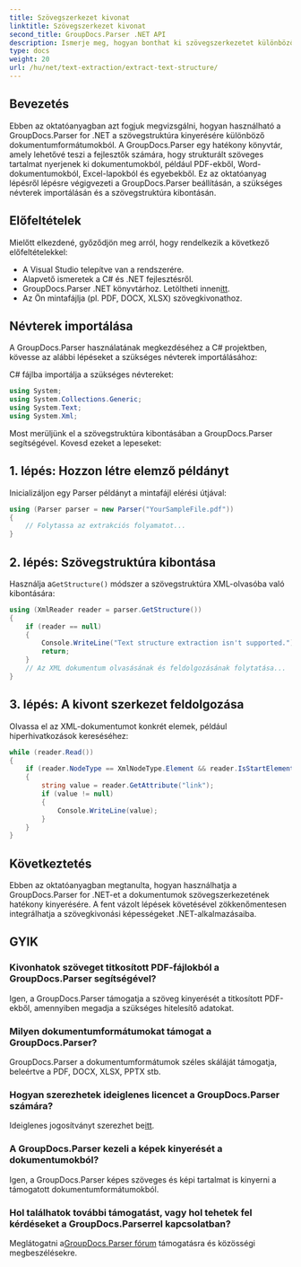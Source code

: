 ```yaml
---
title: Szövegszerkezet kivonat
linktitle: Szövegszerkezet kivonat
second_title: GroupDocs.Parser .NET API
description: Ismerje meg, hogyan bonthat ki szövegszerkezetet különböző dokumentumformátumokból a GroupDocs.Parser for .NET segítségével. Lépésről lépésre bemutató oktatóprogram kódpéldákkal.
type: docs
weight: 20
url: /hu/net/text-extraction/extract-text-structure/
---
```

## Bevezetés
Ebben az oktatóanyagban azt fogjuk megvizsgálni, hogyan használható a GroupDocs.Parser for .NET a szövegstruktúra kinyerésére különböző dokumentumformátumokból. A GroupDocs.Parser egy hatékony könyvtár, amely lehetővé teszi a fejlesztők számára, hogy strukturált szöveges tartalmat nyerjenek ki dokumentumokból, például PDF-ekből, Word-dokumentumokból, Excel-lapokból és egyebekből. Ez az oktatóanyag lépésről lépésre végigvezeti a GroupDocs.Parser beállításán, a szükséges névterek importálásán és a szövegstruktúra kibontásán.
## Előfeltételek
Mielőtt elkezdené, győződjön meg arról, hogy rendelkezik a következő előfeltételekkel:
- A Visual Studio telepítve van a rendszerére.
- Alapvető ismeretek a C# és .NET fejlesztésről.
-  GroupDocs.Parser .NET könyvtárhoz. Letöltheti innen[itt](https://releases.groupdocs.com/parser/net/).
- Az Ön mintafájlja (pl. PDF, DOCX, XLSX) szövegkivonathoz.
## Névterek importálása
A GroupDocs.Parser használatának megkezdéséhez a C# projektben, kövesse az alábbi lépéseket a szükséges névterek importálásához:

C# fájlba importálja a szükséges névtereket:
```csharp
using System;
using System.Collections.Generic;
using System.Text;
using System.Xml;
```
Most merüljünk el a szövegstruktúra kibontásában a GroupDocs.Parser segítségével. Kovesd ezeket a lepeseket:
## 1. lépés: Hozzon létre elemző példányt
Inicializáljon egy Parser példányt a mintafájl elérési útjával:
```csharp
using (Parser parser = new Parser("YourSampleFile.pdf"))
{
    // Folytassa az extrakciós folyamatot...
}
```
## 2. lépés: Szövegstruktúra kibontása
 Használja a`GetStructure()` módszer a szövegstruktúra XML-olvasóba való kibontására:
```csharp
using (XmlReader reader = parser.GetStructure())
{
    if (reader == null)
    {
        Console.WriteLine("Text structure extraction isn't supported.");
        return;
    }
    // Az XML dokumentum olvasásának és feldolgozásának folytatása...
}
```
## 3. lépés: A kivont szerkezet feldolgozása
Olvassa el az XML-dokumentumot konkrét elemek, például hiperhivatkozások kereséséhez:
```csharp
while (reader.Read())
{
    if (reader.NodeType == XmlNodeType.Element && reader.IsStartElement() && reader.Name.ToLowerInvariant() == "hyperlink")
    {
        string value = reader.GetAttribute("link");
        if (value != null)
        {
            Console.WriteLine(value);
        }
    }
}
```
## Következtetés
Ebben az oktatóanyagban megtanulta, hogyan használhatja a GroupDocs.Parser for .NET-et a dokumentumok szövegszerkezetének hatékony kinyerésére. A fent vázolt lépések követésével zökkenőmentesen integrálhatja a szövegkivonási képességeket .NET-alkalmazásaiba.

## GYIK
### Kivonhatok szöveget titkosított PDF-fájlokból a GroupDocs.Parser segítségével?
Igen, a GroupDocs.Parser támogatja a szöveg kinyerését a titkosított PDF-ekből, amennyiben megadja a szükséges hitelesítő adatokat.
### Milyen dokumentumformátumokat támogat a GroupDocs.Parser?
GroupDocs.Parser a dokumentumformátumok széles skáláját támogatja, beleértve a PDF, DOCX, XLSX, PPTX stb.
### Hogyan szerezhetek ideiglenes licencet a GroupDocs.Parser számára?
 Ideiglenes jogosítványt szerezhet be[itt](https://purchase.groupdocs.com/temporary-license/).
### A GroupDocs.Parser kezeli a képek kinyerését a dokumentumokból?
Igen, a GroupDocs.Parser képes szöveges és képi tartalmat is kinyerni a támogatott dokumentumformátumokból.
### Hol találhatok további támogatást, vagy hol tehetek fel kérdéseket a GroupDocs.Parserrel kapcsolatban?
 Meglátogatni a[GroupDocs.Parser fórum](https://forum.groupdocs.com/c/parser/17) támogatásra és közösségi megbeszélésekre.